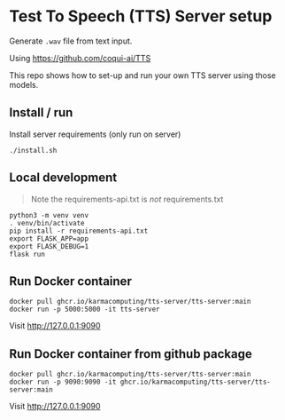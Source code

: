 # Test To Speech (TTS) Server setup

Generate `.wav` file from text input.

Using https://github.com/coqui-ai/TTS

This repo shows how to set-up and run your own
TTS server using those models.


## Install / run

Install server requirements (only run on server)
```
./install.sh
```

## Local development

> Note the requirements-api.txt is *not* requirements.txt

```
python3 -m venv venv
. venv/bin/activate
pip install -r requirements-api.txt
export FLASK_APP=app
export FLASK_DEBUG=1
flask run
```
## Run Docker container
```
docker pull ghcr.io/karmacomputing/tts-server/tts-server:main
docker run -p 5000:5000 -it tts-server
```

Visit http://127.0.0.1:9090

## Run Docker container from github package
```
docker pull ghcr.io/karmacomputing/tts-server/tts-server:main
docker run -p 9090:9090 -it ghcr.io/karmacomputing/tts-server/tts-server:main
```
Visit http://127.0.0.1:9090
